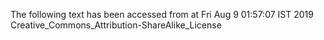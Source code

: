 The following text has been accessed from at Fri Aug 9 01:57:07 IST 2019
Creative_Commons_Attribution-ShareAlike_License
